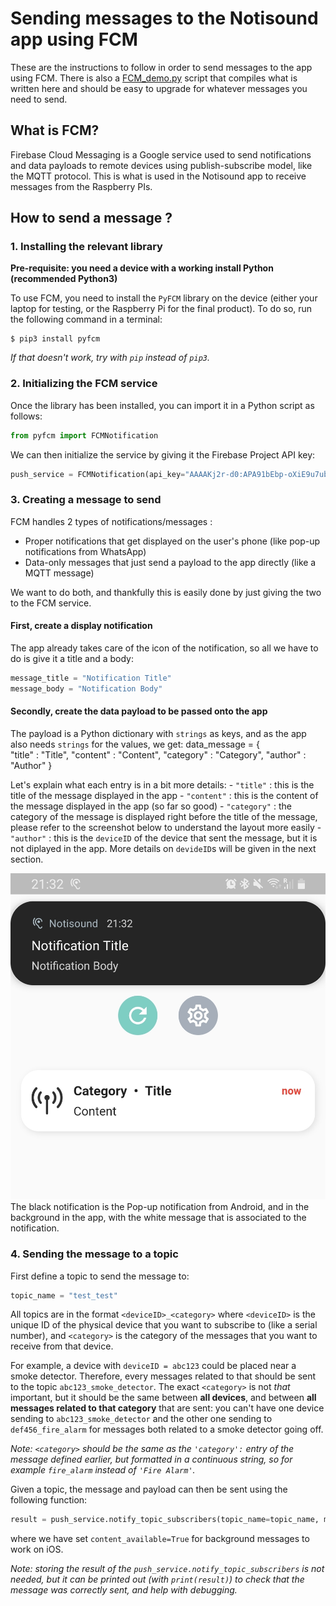 # Sending messages to the Notisound app using FCM

These are the instructions to follow in order to send messages to the app using FCM.
There is also a [FCM_demo.py](./FCM_demo.py) script that compiles what is written here and should be easy to upgrade for whatever messages you need to send.

## What is FCM?

Firebase Cloud Messaging is a Google service used to send notifications and data payloads to remote devices using publish-subscribe model, like the MQTT protocol.
This is what is used in the Notisound app to receive messages from the Raspberry PIs.

## How to send a message ?

### 1. Installing the relevant library

**Pre-requisite: you need a device with a working install Python (recommended Python3)**

To use FCM, you need to install the `PyFCM` library on the device (either your laptop for testing, or the Raspberry Pi for the final product).
To do so, run the following command in a terminal:
```console
$ pip3 install pyfcm
```
*If that doesn't work, try with `pip` instead of `pip3`.*

### 2. Initializing the FCM service

Once the library has been installed, you can import it in a Python script as follows:
```python
from pyfcm import FCMNotification
```

We can then initialize the service by giving it the Firebase Project API key:
```python
push_service = FCMNotification(api_key="AAAAKj2r-d0:APA91bEbp-oXiE9u7ubZjdvm2zJ8C_ZyCu-HnNACwiGRoRRip5GpRXBq7_v68zN-VQ4FP_tEsdkzj3SINnT6EBVN7NP9_VbfuVlN7y4x8x8z-uipPq_9upZTXyyrqik9Yh2mJKEBsj0o")
```

### 3. Creating a message to send

FCM handles 2 types of notifications/messages :
 - Proper notifications that get displayed on the user's phone (like pop-up notifications from WhatsApp)
 - Data-only messages that just send a payload to the app directly (like a MQTT message)

We want to do both, and thankfully this is easily done by just giving the two to the FCM service.

#### First, create a display notification

The app already takes care of the icon of the notification, so all we have to do is give it a title and a body:
```python
message_title = "Notification Title"
message_body = "Notification Body"
```

#### Secondly, create the data payload to be passed onto the app

The payload is a Python dictionary with `strings` as keys, and as the app also needs `strings` for the values, we get:
data_message = {                  
    "title" : "Title",
    "content" : "Content",
    "category" : "Category",
    "author" : "Author"
}

Let's explain what each entry is in a bit more details:
    - `"title"` : this is the title of the message displayed in the app
    - `"content"` : this is the content of the message displayed in the app (so far so good)
    - `"category"` : the category of the message is displayed right before the title of the message, please refer to the screenshot below to understand the layout more easily
    - `"author"` : this is the `deviceID` of the device that sent the message, but it is not diplayed in the app. More details on `devideID`s will be given in the next section.

![screenshot](./FCM_notifications_screenshot.jpg)
The black notification is the Pop-up notification from Android, and in the background in the app, with the white message that is associated to the notification.

### 4. Sending the message to a topic
First define a topic to send the message to:
```python
topic_name = "test_test"
```

All topics are in the format `<deviceID>_<category>` where `<deviceID>` is the unique ID of the physical device that you want to subscribe to (like a serial number), and `<category>` is the category of the messages that you want to receive from that device.

For example, a device with `deviceID = abc123` could be placed near a smoke detector. Therefore, every messages related to that should be sent to the topic `abc123_smoke_detector`. The exact `<category>` is not *that* important, but it should be the same between **all devices**, and between **all messages related to that category** that are sent: you can't have one device sending to `abc123_smoke_detector` and the other one sending to `def456_fire_alarm` for messages both related to a smoke detector going off.

*Note: `<category>` should be the same as the `'category':` entry of the message defined earlier, but formatted in a continuous string, so for example `fire_alarm` instead of `'Fire Alarm'`.*

Given a topic, the message and payload can then be sent using the following function:
```python
result = push_service.notify_topic_subscribers(topic_name=topic_name, message_body=message_body, message_title=message_title, data_message=data_message, content_available=True)
```
where we have set `content_available=True` for background messages to work on iOS.

*Note: storing the result of the `push_service.notify_topic_subscribers` is not needed, but it can be printed out (with `print(result)`) to check that the message was correctly sent, and help with debugging.*